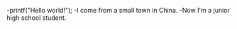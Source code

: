 -printf("Hello world!");
-I come from a small town in China.
-Now I'm a junior high school student.
